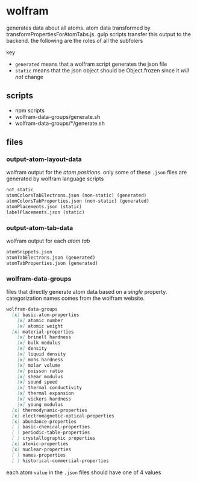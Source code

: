 # wolfram

generates data about all atoms. atom data transformed by transformPropertiesForAtomTabs.js. gulp scripts transfer this output to the backend. the following are the roles of all the subfolers

key

- `generated` means that a wolfram script generates the json file
- `static` means that the json object should be Object.frozen since it *will not* change

## scripts

- npm scripts
- wolfram-data-groups/generate.sh
- wolfram-data-groups/*/generate.sh

## files

### output-atom-layout-data

wolfram output for the *atom positions*. only some of these `.json` files are generated by wolfram language scripts

```md
not static
atomColorsTabElectrons.json (non-static) (generated)
atomColorsTabProperties.json (non-static) (generated)
atomPlacements.json (static)
labelPlacements.json (static)
```

### output-atom-tab-data

wolfram output for each *atom tab*

```md
atomSnippets.json
atomTabElectrons.json (generated)
atomTabProperties.json (generated)
```

### wolfram-data-groups

files that directly generate atom data based on a *single* property. categorization names comes from the wolfram website.

```md
wolfram-data-groups
  [x] basic-atom-properties
    [x] atomic number
    [x] atomic weight
  [x] material-properties
    [x] brinell hardness
    [x] bulk modulus
    [x] density
    [x] liquid density
    [x] mohs hardness
    [x] molar volume  
    [x] poisson ratio
    [x] shear modulus
    [x] sound speed
    [x] thermal conductivity
    [x] thermal expansion
    [x] vickers hardness
    [x] young modulus
  [x] thermodynamic-properties
  [x] electromagnetic-optical-properties
  [x] abundance-properties
  [ ] basic-chemical-properties
  [ ] periodic-table-properties
  [ ] crystallographic properties
  [x] atomic-properties
  [x] nuclear-properties
  [ ] names-properties
  [ ] historical-commercial-properties
```

each atom `value` in the `.json` files should have one of 4 values
